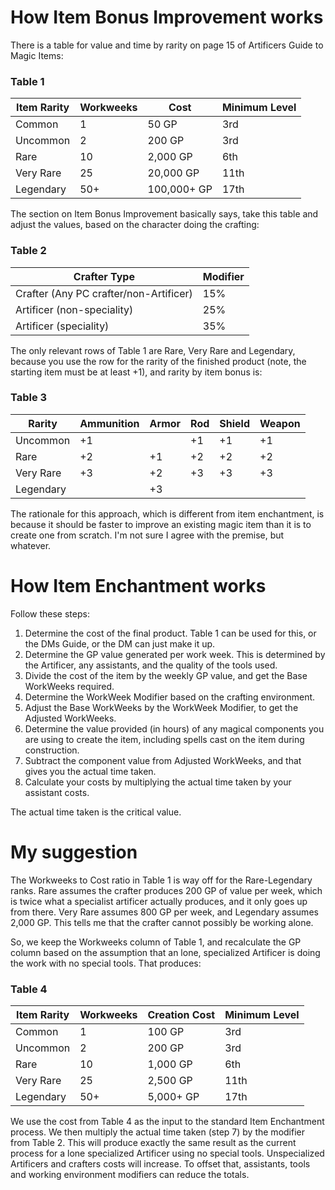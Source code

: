 # How Item Bonus Improvement works

There is a table for value and time by rarity on page 15 of Artificers Guide to Magic Items:

### Table 1

| Item Rarity | Workweeks | Cost        | Minimum Level |
| ----------- | --------- | ----------- | ------------- |
| Common      | 1         | 50 GP       | 3rd           |
| Uncommon    | 2         | 200 GP      | 3rd           |
| Rare        | 10        | 2,000 GP    | 6th           |
| Very Rare   | 25        | 20,000 GP   | 11th          |
| Legendary   | 50+       | 100,000+ GP | 17th          |

The section on Item Bonus Improvement basically says, take this table and adjust the values, based on the character doing the crafting:

### Table 2

| Crafter Type                           | Modifier |
| -------------------------------------- | -------- |
| Crafter (Any PC crafter/non-Artificer) | 15%      |
| Artificer (non-speciality)             | 25%      |
| Artificer (speciality)                 | 35%      |

The only relevant rows of Table 1 are Rare, Very Rare and Legendary, because you use the row for the rarity of the finished product (note, the starting item must be at least +1), and rarity by item bonus is:

### Table 3

| Rarity    | Ammunition | Armor | Rod | Shield | Weapon |
| --------- | ---------- | ----- | --- | ------ | ------ |
| Uncommon  | +1         |       | +1  | +1     | +1     |
| Rare      | +2         | +1    | +2  | +2     | +2     |
| Very Rare | +3         | +2    | +3  | +3     | +3     |
| Legendary |            | +3    |     |        |        |

The rationale for this approach, which is different from item enchantment, is because it should be faster to improve an existing magic item than it is to create one from scratch.  I'm not sure I agree with the premise, but whatever.

# How Item Enchantment works

Follow these steps:

1. Determine the cost of the final product.  Table 1 can be used for this, or the DMs Guide, or the DM can just make it up.
2. Determine the GP value generated per work week.  This is determined by the Artificer, any assistants, and the quality of the tools used.
3. Divide the cost of the item by the weekly GP value, and get the Base WorkWeeks required.
4. Determine the WorkWeek Modifier based on the crafting environment.
5. Adjust the Base WorkWeeks by the WorkWeek Modifier, to get the Adjusted WorkWeeks.
6. Determine the value provided (in hours) of any magical components you are using to create the item, including spells cast on the item during construction.
7. Subtract the component value from Adjusted WorkWeeks, and that gives you the actual time taken.
8. Calculate your costs by multiplying the actual time taken by your assistant costs.

The actual time taken is the critical value.

# My suggestion

The Workweeks to Cost ratio in Table 1 is way off for the Rare-Legendary ranks.  Rare assumes the crafter produces 200 GP of value per week, which is twice what a specialist artificer actually produces, and it only goes up from there.  Very Rare assumes 800 GP per week, and Legendary assumes 2,000 GP.  This tells me that the crafter cannot possibly be working alone.

So, we keep the Workweeks column of Table 1, and recalculate the GP column based on the assumption that an lone, specialized Artificer is doing the work with no special tools.  That produces:

### Table 4

| Item Rarity | Workweeks | Creation Cost | Minimum Level |
| ----------- | --------- | ------------- | ------------- |
| Common      | 1         | 100 GP        | 3rd           |
| Uncommon    | 2         | 200 GP        | 3rd           |
| Rare        | 10        | 1,000 GP      | 6th           |
| Very Rare   | 25        | 2,500 GP      | 11th          |
| Legendary   | 50+       | 5,000+ GP     | 17th          |

We use the cost from Table 4 as the input to the standard Item Enchantment process.  We then multiply the actual time taken (step 7) by the modifier from Table 2.  This will produce exactly the same result as the current process for a lone specialized Artificer using no special tools.  Unspecialized Artificers and crafters costs will increase. To offset that, assistants, tools and working environment modifiers can reduce the totals.